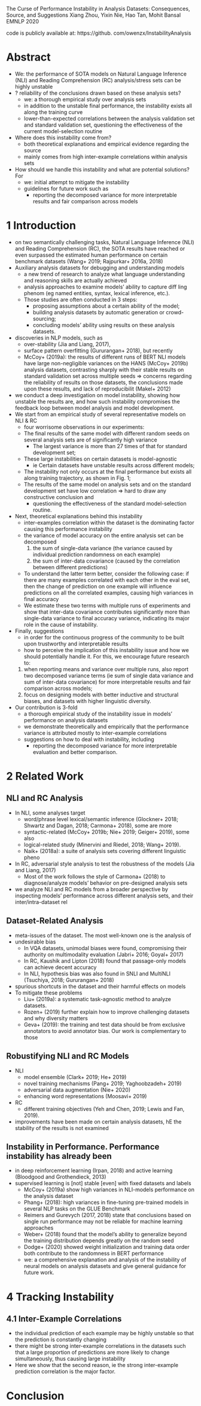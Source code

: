The Curse of Performance Instability in Analysis Datasets:
  Consequences, Source, and Suggestions
Xiang Zhou, Yixin Nie, Hao Tan, Mohit Bansal
EMNLP 2020

code is publicly available at: https://github.  com/owenzx/InstabilityAnalysis

# Abstract

* We: the performance of SOTA models on Natural Language Inference (NLI) and
  Reading Comprehension (RC) analysis/stress sets can be highly unstable
* ? reliability of the conclusions drawn based on these analysis sets?
  * we: a thorough empirical study over analysis sets
  * in addition to the unstable final performance, the
    instability exists all along the training curve
  * lower-than-expected correlations between the analysis validation set and
    standard validation set,
    questioning the effectiveness of the current model-selection routine
* Where does this instability come from?
  * both theoretical explanations and empirical evidence regarding the source
  * mainly comes from high inter-example correlations within analysis sets
* How should we handle this instability and what are potential solutions? For
  * we: initial attempt to mitigate the instability
  * guidelines for future work such as
    * reporting the decomposed variance
      for more interpretable results and fair comparison across models

# 1 Introduction

* on two semantically challenging tasks,
  Natural Language Inference (NLI) and Reading Comprehension (RC), the
  SOTA results have reached or even surpassed the estimated human performance
  on certain benchmark datasets (Wang+ 2019; Rajpurkar+ 2016a, 2018)
* Auxiliary analysis datasets for debugging and understanding models
  * a new trend of research to analyze what language understanding and
    reasoning skills are actually achieved
  * analysis approaches to examine models’ ability to capture diff ling phenom
    (eg named entities, syntax, lexical inference, etc.).
  * Those studies are often conducted in 3 steps: 
    * proposing assumptions about a certain ability of the model; 
    * building analysis datasets by automatic generation or crowd-sourcing; 
    * concluding models’ ability using results on these analysis datasets.  
* discoveries in NLP models, such as
  * over-stability (Jia and Liang, 2017),
  * surface pattern overfitting (Gururangan+ 2018), but recently
  * McCoy+ (2019a): the results of different runs of BERT NLI models have large
    non-negligible variances on the HANS (McCoy+ 2019b) analysis datasets,
    contrasting sharply with their stable results on standard validation set
    across multiple seeds
  => concerns regarding the reliability of results on those datasets, the
  conclusions made upon these results, and lack of reproducibilit (Makel+ 2012)
* we conduct a deep investigation on model instability, showing
  how unstable the results are, and how such instability compromises the
  feedback loop between model analysis and model development.
* We start from an empirical study of several representative models on NLI & RC
  * four worrisome observations in our experiments: 
  * The final results of the same model with different random seeds on
    several analysis sets are of significantly high variance
    * The largest variance is
      more than 27 times of that for standard development set; 
  * These large instabilities on certain datasets is model-agnostic
    * ie Certain datasets have unstable results across different models; 
  * The instability not only occurs at the final performance but
    exists all along training trajectory, as shown in Fig. 1; 
  * The results of the same model on analysis sets and on the standard
    development set have low correlation
    => hard to draw any constructive conclusion and
    * questioning the effectiveness of the standard model-selection routine.
* Next, theoretical explanations behind this instability
  * inter-examples correlation within the dataset is the dominating factor
    causing this performance instability
  * the variance of model accuracy on the entire analysis set can be decomposed
    1. the sum of single-data variance
      (the variance caused by individual prediction randomness on each example)
    2. the sum of inter-data covariance
      (caused by the correlation between different predictions)
  * To understand the latter term better, consider the following case:
    if there are many examples correlated with each other in the eval set,
    then the change of prediction on one example will influence predictions on
    all the correlated examples, causing high variances in final accuracy
  * We estimate these two terms with multiple runs of experiments and show that
    inter-data covariance contributes significantly more than single-data
    variance to final accuracy variance, indicating its major role in the cause
    of instability.
* Finally, suggestions
  * in order for the continuous progress of the community to be built upon
    trustworthy and interpretable results
  * how to perceive the implication of this instability issue and how we should
    potentially handle it. For this, we encourage future research to: 
  1. when reporting means and variance over multiple runs,
    also report two decomposed variance terms
    (ie sum of single data variance and sum of inter-data covariance)
    for more interpretable results and fair comparison across models; 
  2. focus on designing models with better inductive and structural biases, and
     datasets with higher linguistic diversity.
* Our contribution is 3-fold
  * a thorough empirical study of the instability issue in models’ performance
    on analysis datasets
  * we demonstrate theoretically and empirically that
    the performance variance is attributed mostly to inter-example correlations
  * suggestions on how to deal with instability, including
    * reporting the decomposed variance for more interpretable evaluation and
      better comparison.

# 2 Related Work

## NLI and RC Analysis

* In NLI, some analyses target
  * word/phrase level lexical/semantic inference
    (Glockner+ 2018; Shwartz and Dagan, 2018; Carmona+ 2018), some are more
  * syntactic-related (McCoy+ 2019b; Nie+ 2019; Geiger+ 2019), some also
  * logical-related study (Minervini and Riedel, 2018; Wang+ 2019).
  * Naik+ (2018a): a suite of analysis sets covering different linguistic pheno
* In RC, adversarial style analysis to test the robustness of the models
  (Jia and Liang, 2017)
  * Most of the work follows the style of Carmona+ (2018) to diagnose/analyze
    models’ behavior on pre-designed analysis sets
* we analyze NLI and RC models from a broader perspective by inspecting models’
  performance across different analysis sets, and their inter/intra-dataset rel

## Dataset-Related Analysis

* meta-issues of the dataset. The most well-known one is the analysis of
* undesirable bias
  * In VQA datasets, unimodal biases were found, compromising their authority
    on multimodality evaluation (Jabri+ 2016; Goyal+ 2017)
  * In RC, Kaushik and Lipton (2018) found that passage-only models can achieve
    decent accuracy
  * In NLI, hypothesis bias was also found in SNLI and MultiNLI
    (Tsuchiya, 2018; Gururangan+ 2018)
* spurious shortcuts in the dataset and their harmful effects on models
* To mitigate these problems
  * Liu+ (2019a): a systematic task-agnostic method to analyze datasets.
  * Rozen+ (2019) further explain how to improve challenging datasets and
    why diversity matters
  * Geva+ (2019): the training and test data should be from exclusive
    annotators to avoid annotator bias.  Our work is complementary to those

## Robustifying NLI and RC Models

* NLI
  * model ensemble (Clark+ 2019; He+ 2019)
  * novel training mechanisms (Pang+ 2019; Yaghoobzadeh+ 2019)
  * adversarial data augmentation (Nie+ 2020)
  * enhancing word representations (Moosavi+ 2019)
* RC 
  * different training objectives (Yeh and Chen, 2019; Lewis and Fan, 2019).
* improvements have been made on certain analysis datasets, 
  hE the stability of the results is not examined

## Instability in Performance. Performance instability has already been

* in deep reinforcement learning (Irpan, 2018) and
  active learning (Bloodgood and Grothendieck, 2013)
* supervised learning is [not] stable [even] with fixed datasets and labels
  * McCoy+ (2019a) show high variances in NLI-models performance on the
    analysis dataset
  * Phang+ (2018): high variances in fine-tuning pre-trained models in several
    NLP tasks on the GLUE Benchmark
  * Reimers and Gurevych (2017, 2018) state that conclusions based on single
    run performance may not be reliable for machine learning approaches
  * Weber+ (2018) found that the model’s ability to generalize beyond the
    training distribution depends greatly on the random seed
  * Dodge+ (2020) showed weight initialization and training data order both
    contribute to the randomness in BERT performance
  * we: a comprehensive explanation and analysis of the instability of neural
    models on analysis datasets and give general guidance for future work.

# 4 Tracking Instability

## 4.1 Inter-Example Correlations

* the individual prediction of each example may be highly unstable so that the
   prediction is constantly changing
* there might be strong inter-example correlations in the datasets such that a
  large proportion of predictions are more likely to change simultaneously,
  thus causing large instability
* Here we show that the second reason, ie
  the strong inter-example prediction correlation is the major factor.

# Conclusion
